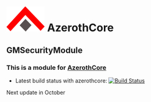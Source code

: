 # ![logo](https://raw.githubusercontent.com/azerothcore/azerothcore.github.io/master/images/logo-github.png) AzerothCore
## GMSecurityModule
### This is a module for [AzerothCore](http://www.azerothcore.org)
- Latest build status with azerothcore: [![Build Status](https://github.com/azerothcore/mod-gm-security/workflows/core-build/badge.svg?branch=master&event=push)](https://github.com/azerothcore/mod-gm-security)

Next update in October
